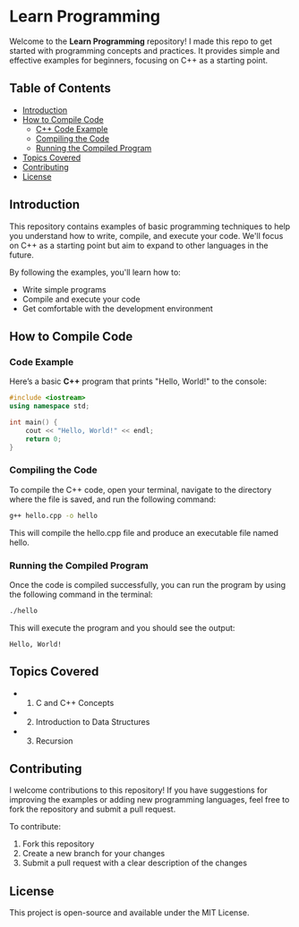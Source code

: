 # Learn Programming

Welcome to the **Learn Programming** repository! I made this repo to get started with programming concepts and practices. It provides simple and effective examples for beginners, focusing on C++ as a starting point.
## Table of Contents

- [Introduction](#introduction)
- [How to Compile Code](#how-to-compile-code)
  - [C++ Code Example](#code-example)
  - [Compiling the Code](#compiling-the-code)
  - [Running the Compiled Program](#running-the-compiled-program)
- [Topics Covered](#topics-covered)
- [Contributing](#contributing)
- [License](#license)

## Introduction

This repository contains examples of basic programming techniques to help you understand how to write, compile, and execute your code. We'll focus on C++ as a starting point but aim to expand to other languages in the future.

By following the examples, you'll learn how to:

- Write simple programs
- Compile and execute your code
- Get comfortable with the development environment

## How to Compile Code

### Code Example

Here’s a basic **C++** program that prints "Hello, World!" to the console:

```cpp
#include <iostream>
using namespace std;

int main() {
    cout << "Hello, World!" << endl;
    return 0;
}
```

### Compiling the Code

To compile the C++ code, open your terminal, navigate to the directory where the file is saved, and run the following command:

```bash
g++ hello.cpp -o hello
```

This will compile the hello.cpp file and produce an executable file named hello.

### Running the Compiled Program

Once the code is compiled successfully, you can run the program by using the following command in the terminal:

```bash
./hello
```

This will execute the program and you should see the output:

```
Hello, World!
```

## Topics Covered

- 1. C and C++ Concepts
- 2. Introduction to Data Structures
- 3. Recursion

## Contributing

I welcome contributions to this repository! If you have suggestions for improving the examples or adding new programming languages, feel free to fork the repository and submit a pull request.

To contribute:

1. Fork this repository
2. Create a new branch for your changes
3. Submit a pull request with a clear description of the changes

## License

This project is open-source and available under the MIT License.
